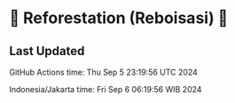 
# 🌳 Reforestation (Reboisasi) 🌲

## Last Updated

GitHub Actions time: Thu Sep  5 23:19:56 UTC 2024

Indonesia/Jakarta time: Fri Sep  6 06:19:56 WIB 2024
